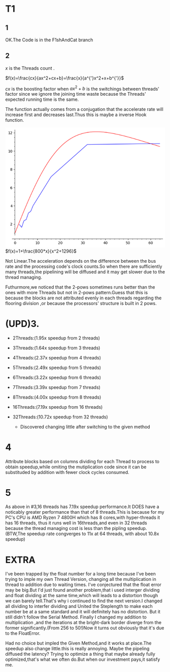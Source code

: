 # T1

## 1

OK.The Code is in the F1shAndCat branch

## 2

$x$ is the Threads count .

$f(x)=\frac{cx}{ax^2+cx+b}=\frac{x}{a^{'}x^2+x+b^{'}}$

$cx$ is the boosting factor when $ax^2+b$ is the switchings between threads' factor since we ignore the joining time waste because the Threads' expected running time is the same.

The function actually comes from a conjugation that the accelerate rate will increase first and decreases last.Thus this is maybe a inverse Hook function.

![1685983719878](image/T1/1685983719878.png)$f(x)=1+\frac{800*x}{x^2+1296}$

Not Linear.The acceleration depends on the difference between the bus rate and the processing code's clock counts.So when there are sufficiently many threads,the pipelining will be diffused and it may get slower due to the thread managing.

Futhurmore,we noticed that the 2-pows sometimes runs better than the ones with more Threads but not in 2-pows pattern.Guess that this is because the blocks are not attributed evenly in each threads regarding the flooring division ,or because the processors' structure is built in 2 pows.

# (UPD)3.

* 2Threads:(1.95x speedup from 2 threads)
* 3Threads:(1.64x speedup from 3 threads)
* 4Threads:(2.37x speedup from 4 threads)
* 5Threads:(2.49x speedup from 5 threads)
* 6Threads:(3.22x speedup from 6 threads)
* 7Threads:(3.39x speedup from 7 threads)
* 8Threads:(4.00x speedup from 8 threads)
* 16Threads:(7.19x speedup from 16 threads)
* 32Threads:(10.72x speedup from 32 threads)

  * Discovered changing little after switching to the given method

# 4

Attribute blocks based on columns dividing for each Thread to process to obtain speedup,while omiting the mutiplication code since it can be substituded by addition with fewer clock cycles consumed.

# 5

As above in #3,16 threads has 7.19x speedup performance.It DOES have a noticably greater performance than that of 8 threads.This is because for my PC's CPU is AMD Ryzen 7 4800H which has  8 cores,with hyper-threads it has 16 threads, thus it runs well in 16threads,and even in 32 threads because the thread managing cost is less than the pipling speedup.(BTW,The speedup rate congverges to 11x at 64 threads, with about 10.8x speedup)

# EXTRA

I've been trapped by the float number for a long time because I've been trying to imple my own Thread Version, changing all the multiplication in thread to addition due to waiting times. I've conjectured that the float error may be big.But I'd just found another problem,that i used interger dividing  and float dividing at the same time,which will leads to a distortion though we can barely tell.That's why i continued to find the next version.I changed all dividing to interfer dividing and United the Steplength to make each number be at a same standard and it will definitely has no distortion. But it still didn't follow the Serial Method. Finally I changed my addition to multiplication ,and the iterations at the bright-dark border diverge from the former significantly.(From 256 to 50!)Now it turns out obviously that it's due to the FloatError.

Had no choice but impled the Given Method,and it works at place.The speedup also change little.this is really annoying. Maybe the pipeling diffused the latency? Trying to optimize a thing that maybe already fully optimized,that's what we often do.But when our investment pays,it satisfy me.
